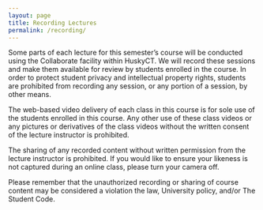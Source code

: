 ```yaml
---
layout: page
title: Recording Lectures
permalink: /recording/
---
```

Some parts of each lecture for this semester’s course will be conducted using the Collaborate facility within HuskyCT. We will record these sessions and make them available for review by students enrolled in the course. In order to protect student privacy and intellectual property rights, students are prohibited from recording any session, or any portion of a session, by other means. 

The web-based video delivery of each class in this course is for sole use of the students enrolled in this course. Any other use of these class videos or any pictures or derivatives of the class videos without the written consent of the lecture instructor is prohibited.

The sharing of any recorded content without written permission from the lecture instructor is prohibited. If you would like to ensure your likeness is not captured during an online class, please turn your camera off. 

Please remember that the unauthorized recording or sharing of course content may be considered a violation the law, University policy, and/or The Student Code.
